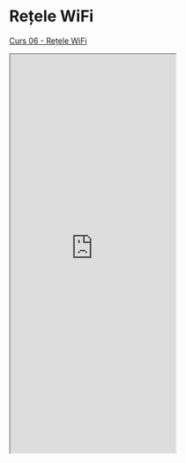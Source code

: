 # Rețele WiFi

[Curs 06 - Rețele WiFi](https://ctipub-my.sharepoint.com/%3Ap%3A/g/personal/dragos_niculescu_upb_ro/EcnxJ0TZFMFIuDxboaCvBl8B-O97h57XyNrUp2ILwhXpww?e%3Di43sya)

<iframe class="is-fullwidth" height="722" marginheight="0" marginwidth="0" src="https://ctipub-my.sharepoint.com/personal/dragos_niculescu_upb_ro/_layouts/15/Doc.aspx?sourcedoc={4427f1c9-14d9-48c1-b83c-5ba1a0af065f}&amp;action=embedview&amp;wdAr=1.3333333333333333">
</iframe>
